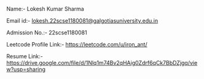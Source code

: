 Name:- Lokesh Kumar Sharma  

Email id:- lokesh.22scse1180081@galgotiasuniversity.edu.in  

Admission No.:- 22scse1180081  

Leetcode Profile Link:- https://leetcode.com/u/iron_ant/  

Resume Link:- https://drive.google.com/file/d/1Nlq1m74Bv2qHAig0Zdrf6qCk7BbDZjgq/view?usp=sharing  

